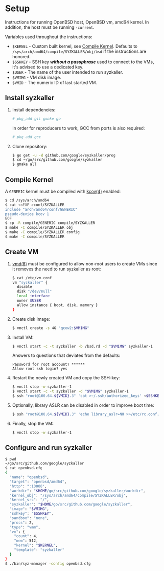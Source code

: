 # Setup

Instructions for running OpenBSD host, OpenBSD vm, amd64 kernel.
In addition, the host must be running `-current`.

Variables used throughout the instructions:

- `$KERNEL` - Custom built kernel, see [Compile Kernel](#compile-kernel).
              Defaults to `/sys/arch/amd64/compile/SYZKALLER/obj/bsd` if the
              instructions are honored.
- `$SSHKEY` - SSH key ***without a passphrase*** used to connect to the VMs,
              it's advised to use a dedicated key.
- `$USER`   - The name of the user intended to run syzkaller.
- `$VMIMG`  - VM disk image.
- `$VMID`   - The numeric ID of last started VM.

## Install syzkaller

1. Install dependencies:

   ```sh
   # pkg_add git gmake go
   ```

   In order for reproducers to work, GCC from ports is also required:

   ```sh
   # pkg_add gcc
   ```

2. Clone repository:

   ```sh
   $ go get -u -d github.com/google/syzkaller/prog
   $ cd ~/go/src/github.com/google/syzkaller
   $ gmake all
   ```

## Compile Kernel

A `GENERIC` kernel must be compiled with
[kcov(4)](https://man.openbsd.org/kcov.4)
enabled:

```sh
$ cd /sys/arch/amd64
$ cat <<EOF >conf/SYZKALLER
include "arch/amd64/conf/GENERIC"
pseudo-device kcov 1
EOF
$ cp -R compile/GENERIC compile/SYZKALLER
$ make -C compile/SYZKALLER obj
$ make -C compile/SYZKALLER config
$ make -C compile/SYZKALLER
```

## Create VM

1. [vmd(8)](https://man.openbsd.org/vmd.8)
   must be configured to allow non-root users to create VMs since it removes the
   need to run syzkaller as root:

   ```sh
   $ cat /etc/vm.conf
   vm "syzkaller" {
     disable
     disk "/dev/null"
     local interface
     owner $USER
     allow instance { boot, disk, memory }
   }
   ```

2. Create disk image:

   ```sh
   $ vmctl create -s 4G "qcow2:$VMIMG"
   ```

3. Install VM:

   ```sh
   $ vmctl start -c -t syzkaller -b /bsd.rd -d "$VMIMG" syzkaller-1
   ```

   Answers to questions that deviates from the defaults:

   ```
   Password for root account? ******
   Allow root ssh login? yes
   ```

4. Restart the newly created VM and copy the SSH-key:

   ```sh
   $ vmctl stop -w syzkaller-1
   $ vmctl start -c -t syzkaller -d "$VMIMG" syzkaller-1
   $ ssh "root@100.64.${VMID}.3" 'cat >~/.ssh/authorized_keys' <$SSHKEY.pub
   ```

5. Optionally, library ASLR can be disabled in order to improve boot time:

   ```sh
   $ ssh "root@100.64.${VMID}.3" 'echo library_aslr=NO >>/etc/rc.conf.local'
   ```

6. Finally, stop the VM:

   ```sh
   $ vmctl stop -w syzkaller-1
   ```

## Configure and run syzkaller

```sh
$ pwd
~/go/src/github.com/google/syzkaller
$ cat openbsd.cfg
{
  "name": "openbsd",
  "target": "openbsd/amd64",
  "http": ":10000",
  "workdir": "$HOME/go/src/github.com/google/syzkaller/workdir",
  "kernel_obj": "/sys/arch/amd64/compile/SYZKALLER/obj",
  "kernel_src": "/",
  "syzkaller": "$HOME/go/src/github.com/google/syzkaller",
  "image": "$VMIMG",
  "sshkey": "$SSHKEY",
  "sandbox": "none",
  "procs": 2,
  "type": "vmm",
  "vm": {
    "count": 4,
    "mem": 512,
    "kernel": "$KERNEL",
    "template": "syzkaller"
  }
}
$ ./bin/syz-manager -config openbsd.cfg
```
